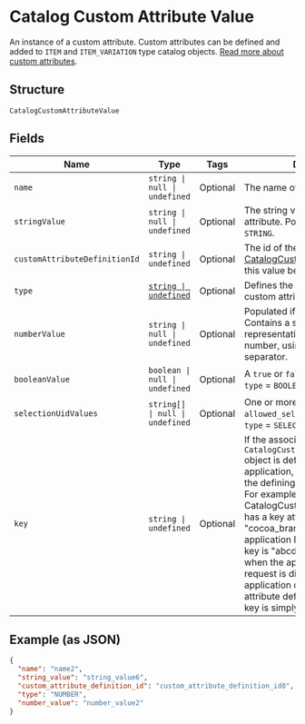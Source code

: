 
# Catalog Custom Attribute Value

An instance of a custom attribute. Custom attributes can be defined and
added to `ITEM` and `ITEM_VARIATION` type catalog objects.
[Read more about custom attributes](https://developer.squareup.com/docs/catalog-api/add-custom-attributes).

## Structure

`CatalogCustomAttributeValue`

## Fields

| Name | Type | Tags | Description |
|  --- | --- | --- | --- |
| `name` | `string \| null \| undefined` | Optional | The name of the custom attribute. |
| `stringValue` | `string \| null \| undefined` | Optional | The string value of the custom attribute.  Populated if `type` = `STRING`. |
| `customAttributeDefinitionId` | `string \| undefined` | Optional | The id of the [CatalogCustomAttributeDefinition](entity:CatalogCustomAttributeDefinition) this value belongs to. |
| `type` | [`string \| undefined`](../../doc/models/catalog-custom-attribute-definition-type.md) | Optional | Defines the possible types for a custom attribute. |
| `numberValue` | `string \| null \| undefined` | Optional | Populated if `type` = `NUMBER`. Contains a string<br>representation of a decimal number, using a `.` as the decimal separator. |
| `booleanValue` | `boolean \| null \| undefined` | Optional | A `true` or `false` value. Populated if `type` = `BOOLEAN`. |
| `selectionUidValues` | `string[] \| null \| undefined` | Optional | One or more choices from `allowed_selections`. Populated if `type` = `SELECTION`. |
| `key` | `string \| undefined` | Optional | If the associated `CatalogCustomAttributeDefinition` object is defined by another application, this key is prefixed by the defining application ID.<br>For example, if the CatalogCustomAttributeDefinition has a key attribute of "cocoa_brand" and the defining application ID is "abcd1234", this key is "abcd1234:cocoa_brand"<br>when the application making the request is different from the application defining the custom attribute definition. Otherwise, the key is simply "cocoa_brand". |

## Example (as JSON)

```json
{
  "name": "name2",
  "string_value": "string_value6",
  "custom_attribute_definition_id": "custom_attribute_definition_id0",
  "type": "NUMBER",
  "number_value": "number_value2"
}
```

